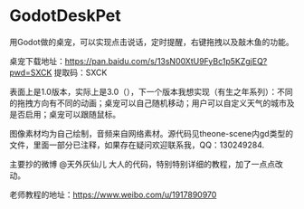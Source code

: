 # GodotDeskPet
用Godot做的桌宠，可以实现点击说话，定时提醒，右键拖拽以及敲木鱼的功能。

桌宠下载地址：https://pan.baidu.com/s/13sN00XtU9FyBc1p5KZgjEQ?pwd=SXCK  提取码：SXCK

表面上是1.0版本，实际上是3.0（），下一个版本我想实现（有生之年系列）：不同的拖拽方向有不同的动画；桌宠可以自己随机移动；用户可以自定义天气的城市及是否启用；桌宠可以跟随鼠标。

图像素材均为自己绘制，音频来自网络素材。源代码见theone-scene内gd类型的文件，里面一部分已注释，如果存在疑问欢迎联系我，QQ：130249284.

主要抄的微博 @天外灰仙儿 大人的代码，特别特别详细的教程，加了一点点改动。

老师教程的地址：https://www.weibo.com/u/1917890970
